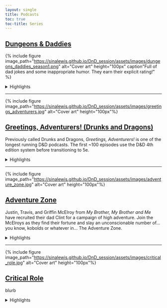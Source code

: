 ```yaml
---
layout: single
title: Podcasts
toc: true
toc-title: Series
---
```


## [Dungeons & Daddies](/dungeons-daddies.md/)

{% include figure image_path="https://sinalewis.github.io/DnD_session/assets/images/dungeons_daddies_season1.png" alt="Cover art" height="100px" caption"Full of dad jokes and some inappropriate humor. They earn their explicit rating!" %}

<details>
<summary>Highlights</summary>

<h4 id="dungeons-daddies-season-1"> Season 1 (complete, 69 episodes) </h4>

<p>Four dads from our world are flung into a land of high fantasy and magic in a quest to rescue their lost sons.</p>

<h4 id="dungeons-daddies-fetch-quest"> Fetch Quest (complete, 3 episodes) </h4>

<p>Fun between seasons mini-series about 3 dogs and a cat.</p>

<h4 id="dungeons-daddies-season-2"> Season 2 (ongoing, 12 episodes) </h4>

<p>The dad's grandkids are tasked with fixing the world that their grandparents kinda jacked up.</p>

<h4 id="dungeons-daddies-mountains-dadness"> At the Mountains of Dadness (complete, 3 episodes) </h4>

<p>A Patreon/<a href="https://store.dungeonsanddaddies.com/products/at-the-mountains-of-dadness-digital-download">store purchase</a> only horror prequel campaign. Set in 1939 this mini-series follows the grandparents of the Dungeons and Daddies dads as they investigate a missing film crew. Played in the Call of Cthulhu system.</p>

</details>

---

{% include figure image_path="https://sinalewis.github.io/DnD_session/assets/images/greetings_adventurers.jpg" alt="Cover art" height="100px"%}

## [Greetings, Adventurers! (Drunks and Dragons)](https://geeklyinc.com/category/drunks-and-dragons/)

Previously called Drunks and Dragons, *Greetings, Adventurers!* is one of the longest running D&D podcasts. The first ~100 episodes use the D&D 4th edition system before transitioning to 5e.

<details>
<summary>Highlights</summary>

<h4 id="greetings-adventurers-campaign-1"> Campaign 1 (complete, 427 episodes)</h4>

<p>Episode 1 begins with Tum Darkblade (Tin Lanning), Thom the Dragonborn (Mike Bachmann), Junpei Iori (Steven Strom), and Aludra (Jennifer Cheek) who find themselves in a very strange situation (engineered by DM Michael DiMauro). With only their wits, the newly formed group must work together to escape certain death and dismemberment in this spooky Halloween themed adventure.</p>

<h4 id="greetings-adventurers-leviathan">  Greetings Adventurers - Leviathan (complete, 10 episodes) </h4>

<p>A side-story interlude hosted by guest DM Fred Greenleaf where 5 adventurers travel deep into a mysterious and unknown underground city, to explore and rescue a team of miners that have recently gone missing.</p>

<h4 id="greetings-adventurers-campaign-2"> Campaign 2 (ongoing, 23 episodes) </h4>

<p>This is a completely brand new campaign set within the world of Campaign 1. No knowledge of Campaign 1 is required to understand and enjoy this campaign, so it's a great place to jump in if you don't want to start a 400+ episode journey.</p>

<p>Episode 0 begins with a group of adventurers of some renown hearing tell of a dragon, a foe for more powerful than they have faced to date, ravaging the lands of House Cromwell. Being that they are as brave as they are heroic they set off to show this beast that you do not mess with the people of this land. And episode 1 continues when the siren call of fate pulls a group of stalwart individuals to the town called Rimeford. Surely this chance encounter will have long lasting ramifications on the realm.</p>

<h4 id="greetings-adventurers-bonus-eps"> Various Bonus Episodes</h4>

</details>

---

{% include figure image_path="https://sinalewis.github.io/DnD_session/assets/images/adventure_zone.jpg" alt="Cover art" height="100px"%}

## [Adventure Zone]()

Justin, Travis, and Griffin McElroy from *My Brother, My Brother and Me* have recruited their dad Clint for a campaign of high adventure. Join the McElroys as they find their fortune and slay an unconscionable number of… you know, kobolds or whatever in… The Adventure Zone.

<details>
<summary>Highlights</summary>

<h4 id="adventure-zone"> The Adventure Zone </h4>

<p>Join in the campaign as Justin (Taako), Travis (Magnus) and Clint (Merle), led by Dungeon Master Griffin, take their first steps into the unknown.</p>

<h4 id="ethersea"> Ethersea </h4>

</details>

---

{% include figure image_path="https://sinalewis.github.io/DnD_session/assets/images/critical_role.jpg" alt="Cover art" height="100px"%}

## [Critical Role]()

blurb

<details>
<summary>Highlights</summary>

    
</details>